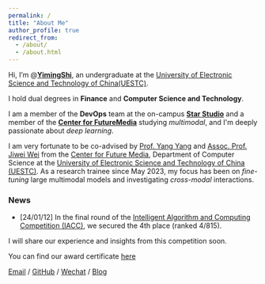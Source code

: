 ```yaml
---
permalink: /
title: "About Me"
author_profile: true
redirect_from: 
  - /about/
  - /about.html
---
```


Hi, I’m @[**YimingShi**](https://shiym.top/about/), an undergraduate at the [University of Electronic Science and Technology of China(UESTC)](https://en.uestc.edu.cn/). 

I hold dual degrees in **Finance** and **Computer Science and Technology**. 

I am a member of the **DevOps** team at the on-campus [**Star Studio**](https://github.com/StarStudio) and a member of the [**Center for FutureMedia**](https://cfm.uestc.edu.cn/index)  studying *multimodal*, and I'm deeply passionate about *deep learning*.

I am very fortunate to be co-advised by [Prof. Yang Yang](https://cfm.uestc.edu.cn/~yangyang/) and [Assoc. Prof. Jiwei Wei](https://scholar.google.com/citations?user=2Jmbr6AAAAAJ&hl=zh-CN&oi=ao) from the [Center for Future Media](https://cfm.uestc.edu.cn/index), Department of Computer Science at the [University of Electronic Science and Technology of China (UESTC)](https://en.uestc.edu.cn/). As a research trainee since May 2023, my focus has been on *fine-tuning* large multimodal models and investigating *cross-modal* interactions.

### News

- [24/01/12] In the final round of the [Intelligent Algorithm and Computing Competition (IACC)](https://iacc.pazhoulab-huangpu.com/contestdetail?id=64af50464a0ed647faca6266&award=1,000,000), we secured the 4th place (ranked 4/815). 

I will share our experience and insights from this competition soon. 

You can find our award certificate [here](../files/xiugo-certificate.pdf)


[Email](mailto:yimingshi666@gmail.com) / [GitHub](https://github/SKDDJ) / [Wechat](https://raw.githubusercontent.com/SKDDJ/picgoimgbed/main/202402121720081.jpeg) / [Blog](https://shiym.top)

<!--   
### 🏢 Study Experience

<img align="right" width="88" src="https://raw.githubusercontent.com/SKDDJ/picgoimgbed/main/202310281910558.jpg" />

- [University of Electronic Science and Technology of China](https://www.uestc.edu.cn/) &emsp; 📌 2021-08-20 —— Present

  - Postion: Postgraduate
  -  Major: Dual Degree in Finance and Computer Science & Technology
  - Curriculum: Integrating Finance with STEM

<img align="right" width="88" src="https://avatars.githubusercontent.com/u/11435014" />

- [Star Studio, UESTC](https://github.com/StarStudio) &emsp; 📌 2022-11-23 —— Present

  - Position: DevOps Team Member
  - Responsibilities: Operations and maintenance for the in-house forum "清水河畔" at the University of Electronic Science and Technology of China.

<img align="right" width="88" src="https://raw.githubusercontent.com/SKDDJ/picgoimgbed/main/202311032058566.jpg" />

- [Center for Future Media, Department of Computer Science, UESTC](https://cfm.uestc.edu.cn/index) &emsp; 📌 2023-5-31 —— Present

  - Position: Research Trainee
  - Co-advised by [Prof. Yang Yang](https://cfm.uestc.edu.cn/~yangyang/) and [Assoc. Prof. Jiwei Wei](https://scholar.google.com/citations?user=2Jmbr6AAAAAJ&hl=zh-CN&oi=ao)
  - Training Focus: Fine-tuning of parameters for large-scale multimodal models and investigating into cross-modal interactions.

<!-- 

### 📃 Recent Blog



* <a href='https://shiym.top/article/a0d51f41' target='_blank'>金融学基础</a> - 2022-12-27
* <a href='https://shiym.top/article/5d312595' target='_blank'>数据挖掘与大数据分析</a> - 2022-12-27
* <a href='https://shiym.top/article/28d5cef4' target='_blank'>概率论与数理统计</a> - 2022-12-24
* <a href='https://shiym.top/article/dbeddcc1' target='_blank'>计算机操作系统</a> - 2023-07-01
* <a href='https://shiym.top/article/f1b79b2a' target='_blank'>金融衍生工具</a> - 2023-07-01


 -->


